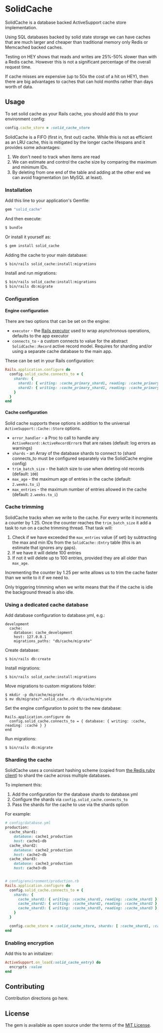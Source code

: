 # SolidCache
SolidCache is a database backed ActiveSupport cache store implementation.

Using SQL databases backed by solid state storage we can have caches that are much larger and cheaper than traditional memory only Redis or Memcached backed caches.

Testing on HEY shows that reads and writes are 25%-50% slower than with a Redis cache. However this is not a significant percentage of the overall request time.

If cache misses are expensive (up to 50x the cost of a hit on HEY), then there are big advantages to caches that can hold months rather than days worth of data.

## Usage

To set solid cache as your Rails cache, you should add this to your environment config:

```ruby
config.cache_store = :solid_cache_store
```

SolidCache is a FIFO (first in, first out) cache. While this is not as efficient as an LRU cache, this is mitigated by the longer cache lifespans and it provides some advantages:

1. We don't need to track when items are read
2. We can estimate and control the cache size by comparing the maximum and minimum IDs.
3. By deleting from one end of the table and adding at the other end we can avoid fragmentation (on MySQL at least).

### Installation
Add this line to your application's Gemfile:

```ruby
gem "solid_cache"
```

And then execute:
```bash
$ bundle
```

Or install it yourself as:
```bash
$ gem install solid_cache
```

Adding the cache to your main database:

```bash
$ bin/rails solid_cache:install:migrations
```

Install and run migrations:
```bash
$ bin/rails solid_cache:install:migrations
$ bin/rails db:migrate
```

### Configuration

#### Engine configuration

There are two options that can be set on the engine:

- `executor` - the [Rails executor](https://guides.rubyonrails.org/threading_and_code_execution.html#executor) used to wrap asynchronous operations, defaults to the app executor
- `connects_to` - a custom connects to value for the abstract `SolidCache::Record` active record model. Requires for sharding and/or using a separate cache database to the main app.

These can be set in your Rails configuration:

```ruby
Rails.application.configure do
  config.solid_cache.connects_to = {
    shards: {
      shard1: { writing: :cache_primary_shard1, reading: :cache_primary_shard1 },
      shard2: { writing: :cache_primary_shard1, reading: :cache_primary_shard1 }
    }
  }
end
```

#### Cache configuration

Solid cache supports these options in addition to the universal `ActiveSupport::Cache::Store` options.

- `error_handler` - a Proc to call to handle any `ActiveRecord::ActiveRecordError`s that are raises (default: log errors as warnings)
- `shards` - an Array of the database shards to connect to (shard connects_to must be configured separately via the SolidCache engine config)
- `trim_batch_size` - the batch size to use when deleting old records (default: `100`)
- `max_age` - the maximum age of entries in the cache (default: `2.weeks.to_i`)
- `max_entries` - the maximum number of entries allowed in the cache (default: `2.weeks.to_i`)

### Cache trimming

SolidCache tracks when we write to the cache. For every write it increments a counter by 1.25. Once the counter reaches the `trim_batch_size` it add a task to run on a cache trimming thread. That task will:

1. Check if we have exceeded the `max_entries` value (if set) by subtracting the max and min IDs from the `SolidCache::Entry` table (this is an estimate that ignores any gaps).
2. If we have it will delete 100 entries
3. If not it will delete up to 100 entries, provided they are all older than `max_age`.

Incrementing the counter by 1.25 per write allows us to trim the cache faster than we write to it if we need to.

Only triggering trimming when we write means that the if the cache is idle the background thread is also idle.

### Using a dedicated cache database

Add database configuration to database.yml, e.g.:

```
development
  cache:
    database: cache_development
    host: 127.0.0.1
    migrations_paths: "db/cache/migrate"
```

Create database:
```
$ bin/rails db:create
```

Install migrations:
```
$ bin/rails solid_cache:install:migrations
```

Move migrations to custom migrations folder:
```
$ mkdir -p db/cache/migrate
$ mv db/migrate/*.solid_cache.rb db/cache/migrate
```

Set the engine configuration to point to the new database:
```
Rails.application.configure do
  config.solid_cache.connects_to = { database: { writing: :cache, reading: :cache } }
end
```

Run migrations:
```
$ bin/rails db:migrate
```

### Sharding the cache

SolidCache uses a consistant hashing scheme (copied from [the Redis ruby client](https://github.com/redis/redis-rb/blob/master/lib/redis/hash_ring.rb)) to shard the cache across multiple databases.

To implement this:

1. Add the configuration for the database shards to database.yml
2. Configure the shards via `config.solid_cache.connects_to`
3. Pass the shards for the cache to use via the shards option

For example:
```ruby
# config/database.yml
production:
  cache_shard1:
    database: cache1_production
    host: cache1-db
  cache_shard2:
    database: cache2_production
    host: cache2-db
  cache_shard3:
    database: cache3_production
    host: cache3-db


# config/environment/production.rb
Rails.application.configure do
  config.solid_cache.connects_to = {
    shards: {
      cache_shard1: { writing: :cache_shard1, reading: :cache_shard1 },
      cache_shard2: { writing: :cache_shard2, reading: :cache_shard2 },
      cache_shard3: { writing: :cache_shard3, reading: :cache_shard3 },
    }
  }

  config.cache_store = :solid_cache_store, shards: [ :cache_shard1, :cache_shard2, :cache_shard3 ]
end
```
### Enabling encryption

Add this to an initializer:

```ruby
ActiveSupport.on_load(:solid_cache_entry) do
  encrypts :value
end
```

## Contributing
Contribution directions go here.

## License
The gem is available as open source under the terms of the [MIT License](https://opensource.org/licenses/MIT).
